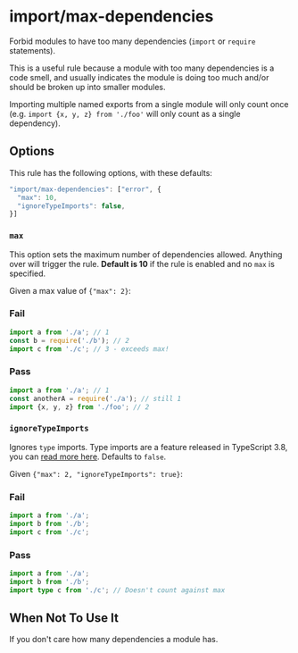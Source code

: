 # import/max-dependencies

<!-- end auto-generated rule header -->

Forbid modules to have too many dependencies (`import` or `require` statements).

This is a useful rule because a module with too many dependencies is a code smell, and usually indicates the module is doing too much and/or should be broken up into smaller modules.

Importing multiple named exports from a single module will only count once (e.g. `import {x, y, z} from './foo'` will only count as a single dependency).

## Options

This rule has the following options, with these defaults:

```js
"import/max-dependencies": ["error", {
  "max": 10,
  "ignoreTypeImports": false,
}]
```

### `max`

This option sets the maximum number of dependencies allowed. Anything over will trigger the rule. **Default is 10** if the rule is enabled and no `max` is specified.

Given a max value of `{"max": 2}`:

### Fail

```js
import a from './a'; // 1
const b = require('./b'); // 2
import c from './c'; // 3 - exceeds max!
```

### Pass

```js
import a from './a'; // 1
const anotherA = require('./a'); // still 1
import {x, y, z} from './foo'; // 2
```

### `ignoreTypeImports`

Ignores `type` imports. Type imports are a feature released in TypeScript 3.8, you can [read more here](https://www.typescriptlang.org/docs/handbook/release-notes/typescript-3-8.html#type-only-imports-and-export). Defaults to `false`.

Given `{"max": 2, "ignoreTypeImports": true}`:

### Fail

```ts
import a from './a';
import b from './b';
import c from './c';
```

### Pass

```ts
import a from './a';
import b from './b';
import type c from './c'; // Doesn't count against max
```

## When Not To Use It

If you don't care how many dependencies a module has.

